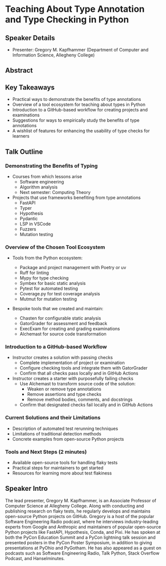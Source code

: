 # Teaching About Type Annotation and Type Checking in Python

## Speaker Details

- Presenter: Gregory M. Kapfhammer (Department of Computer and Information
Science, Allegheny College)

## Abstract

## Key Takeaways

- Practical ways to demonstrate the benefits of type annotations
- Overview of a tool ecosystem for teaching about types in Python
- Introduction to a GitHub-based workflow for creating projects and examinations
- Suggestions for ways to empirically study the benefits of type annotations
- A wishlist of features for enhancing the usability of type checks for learners

## Talk Outline

### Demonstrating the Benefits of Typing

- Courses from which lessons arise
    - Software engineering
    - Algorithm analysis
    - Next semester: Computing Theory
- Projects that use frameworks benefiting from type annotations
    - FastAPI
    - Typer
    - Hypothesis
    - Pydantic
    - LSP in VSCode
    - Fuzzers
    - Mutation testing

### Overview of the Chosen Tool Ecosystem

- Tools from the Python ecosystem:
    - Package and project management with Poetry or uv
    - Ruff for linting
    - Mypy for type checking
    - Symbex for basic static analysis
    - Pytest for automated testing
    - Coverage.py for test coverage analysis
    - Mutmut for mutation testing

- Bespoke tools that we created and maintain:
    - Chasten for configurable static analysis
    - GatorGrader for assessment and feedback
    - ExecExam for creating and grading examinations
    - Alchemast for source code transformation

### Introduction to a GitHub-based Workflow

- Instructor creates a solution with passing checks
    - Complete implementation of project or examination
    - Configure checking tools and integrate them with GatorGrader
    - Confirm that all checks pass locally and in GitHub Actions
- Instructor creates a starter with purposefully failing checks
    - Use Alchemast to transform source code of the solution:
        - Weaken or remove type annotations
        - Remove assertions and type checks
        - Remove method bodies, comments, and docstrings
    - Confirm that designated checks fail locally and in GitHub Actions

### Current Solutions and their Limitations

- Description of automated test rerunning techniques
- Limitations of traditional detection methods
- Concrete examples from open-source Python projects

### Tools and Next Steps (2 minutes)

- Available open-source tools for handling flaky tests
- Practical steps for maintainers to get started
- Resources for learning more about test flakiness

## Speaker Intro

The lead presenter, Gregory M. Kapfhammer, is an Associate Professor of Computer
Science at Allegheny College. Along with conducting and publishing research on
flaky tests, he regularly develops and maintains open-source Python projects on
GitHub. Gregory is a host of the popular Software Engineering Radio podcast,
where he interviews industry-leading experts from Google and Anthropic and
maintainers of popular open-source Python projects like FastAPI, Hypothesis,
Conda, and Pixi. He has spoken at both the PyCon Education Summit and a PyCon
lightning talk session and presented posters in the PyCon Poster Symposium, in
addition to giving presentations at PyOhio and PyGotham. He has also appeared as
a guest on podcasts such as Software Engineering Radio, Talk Python, Stack
Overflow Podcast, and Hanselminutes.

